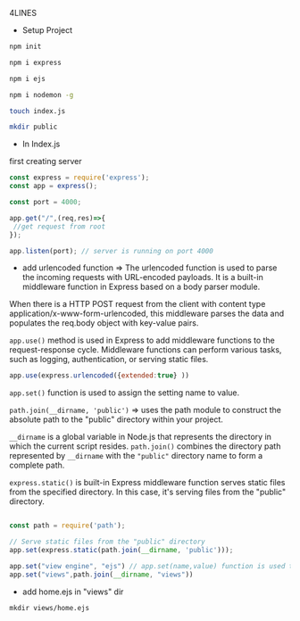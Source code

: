 4LINES

- Setup Project
```bash
npm init

npm i express

npm i ejs

npm i nodemon -g

touch index.js

mkdir public
```
- In Index.js 

first creating server 
```javascript
const express = require('express'); 
const app = express();

const port = 4000;

app.get("/",(req,res)=>{
 //get request from root
});

app.listen(port); // server is running on port 4000

```
- add urlencoded function
=> The urlencoded function is used to parse the incoming requests with URL-encoded payloads. It is a built-in middleware function in Express based on a body parser module.

When there is a HTTP POST request from the client with content type application/x-www-form-urlencoded, this middleware parses the data and populates the req.body object with key-value pairs.

`app.use()` method is used in Express to add middleware functions to the request-response cycle. Middleware functions can perform various tasks, such as logging, authentication, or serving static files.

```js
app.use(express.urlencoded({extended:true} ))

```

`app.set()`   function is used to assign the setting name to value.

`path.join(__dirname, 'public')`
=> uses the path module to construct the absolute path to the "public" directory within your project.

`__dirname` is a global variable in Node.js that represents the directory in which the current script resides.
`path.join()` combines the directory path represented by `__dirname` with the `"public"` directory name to form a complete path.

`express.static()` is built-in Express middleware function serves static files from the specified directory. In this case, it's serving files from the  "public" directory.

```js

const path = require('path');

// Serve static files from the "public" directory
app.set(express.static(path.join(__dirname, 'public')));

app.set("view engine", "ejs") // app.set(name,value) function is used to assign the setting name to value.
app.set("views",path.join(__dirname, "views"))

```

- add home.ejs in "views" dir

`mkdir views/home.ejs`


